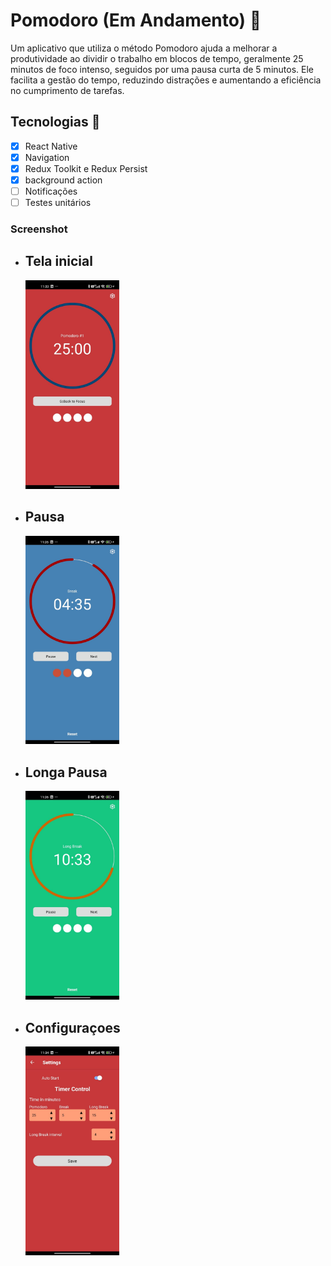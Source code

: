 # Pomodoro (Em Andamento) 🍅

Um aplicativo que utiliza o método Pomodoro ajuda a melhorar a produtividade ao dividir o trabalho em blocos de tempo, geralmente 25 minutos de foco intenso, seguidos por uma pausa curta de 5 minutos. Ele facilita a gestão do tempo, reduzindo distrações e aumentando a eficiência no cumprimento de tarefas.

## Tecnologias :rocket:

- [x] React Native
- [x] Navigation
- [x] Redux Toolkit e Redux Persist
- [x] background action
- [ ] Notificações
- [ ] Testes unitários

### Screenshot

- ## Tela inicial

  <img src="src/assets/Print_Focus.jpeg" width="150"/>

- ## Pausa

  <img src="src/assets/Print_Break.jpeg" width="150"/>

- ## Longa Pausa

  <img src="src/assets/Print_Long_break.jpeg" width="150"/>

- ## Configuraçoes

  <img src="src/assets/Print_Settings.jpeg" width="150"/>
